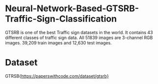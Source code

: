 # Neural-Network-Based-GTSRB-Traffic-Sign-Classification
GTSRB is one of the best Traffic sign datasets in the world. It contains 43 different classes of traffic sign data. All 51839 images are 3-channel RGB images. 39,209 train images and 12,630 test images.
# Dataset
GTRSB{https://paperswithcode.com/dataset/gtsrb}
